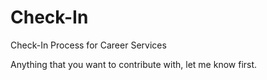 # Check-In
Check-In Process for Career Services

Anything that you want to contribute with, let me know first.
